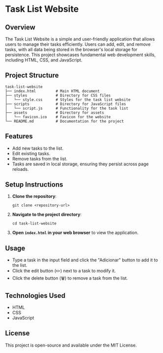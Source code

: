 # Task List Website

## Overview
The Task List Website is a simple and user-friendly application that allows users to manage their tasks efficiently. Users can add, edit, and remove tasks, with all data being stored in the browser's local storage for persistence. This project showcases fundamental web development skills, including HTML, CSS, and JavaScript.

## Project Structure
```
task-list-website
├── index.html         # Main HTML document
├── styles             # Directory for CSS files
│   └── style.css      # Styles for the task list website
├── scripts            # Directory for JavaScript files
│   └── script.js      # Functionality for the task list
├── assets             # Directory for assets
│   └── favicon.ico    # Favicon for the website
└── README.md          # Documentation for the project
```

## Features
- Add new tasks to the list.
- Edit existing tasks.
- Remove tasks from the list.
- Tasks are saved in local storage, ensuring they persist across page reloads.

## Setup Instructions
1. **Clone the repository**:
   ```
   git clone <repository-url>
   ```
2. **Navigate to the project directory**:
   ```
   cd task-list-website
   ```
3. **Open `index.html` in your web browser** to view the application.

## Usage
- Type a task in the input field and click the "Adicionar" button to add it to the list.
- Click the edit button (✏️) next to a task to modify it.
- Click the delete button (🗑️) to remove a task from the list.

## Technologies Used
- HTML
- CSS
- JavaScript

## License
This project is open-source and available under the MIT License.